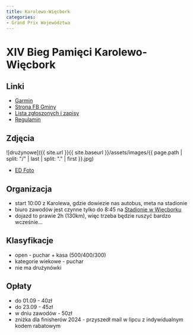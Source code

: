 ```yaml
---
title: Karolewo-Więcbork
categories:
- Grand Prix Województwa
---
```


# XIV Bieg Pamięci Karolewo-Więcbork

## Linki

* [Garmin](https://connect.garmin.com/modern/event/648f3c5d-4d49-43a8-adbe-6980bb122c3c)
* [Strona FB Gminy](https://www.facebook.com/profile.php?id=100064855503689)
* [Lista zgłoszonych i zapisy](https://foxter-sport.pl/xiii-bieg-pamieci-karolewo-wiecbork-2025)
* [Regulamin](https://foxter-sport.pl/uploads/competition/comp_regulations_893.pdf)

## Zdjęcia

![drużynowe]({{ site.url }}{{ site.baseurl }}/assets/images/{{ page.path | split: "/" | last | split: "." | first }}.jpg)

* [ED Foto](https://www.facebook.com/media/set/?set=a.783402331183114&type=3)

## Organizacja

* start 10:00 z Karolewa, gdzie dowiezie nas autobus, meta na stadionie
* biuro zawodów jest czynne tylko do 8:45 na [Stadionie w Więcborku](https://maps.app.goo.gl/y6BV7HR7PE8JvGmf6)
* dojazd to prawie 2h (130km), więc trzeba będzie ruszyć bardzo wcześnie...

## Klasyfikacje

* open - puchar + kasa (500/400/300)
* kategorie wiekowe - puchar
* nie ma drużynówki

## Opłaty

* do 01.09 - 40zł
* do 23.09 - 45zł
* w dniu zawodów - 50zł
* zniżka dla finisherów 2024 - przyszedł mail w lipcu z indywidualnym kodem rabatowym
